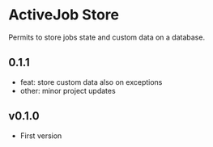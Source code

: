 # ActiveJob Store

Permits to store jobs state and custom data on a database.

## 0.1.1

- feat: store custom data also on exceptions
- other: minor project updates

## v0.1.0

- First version

